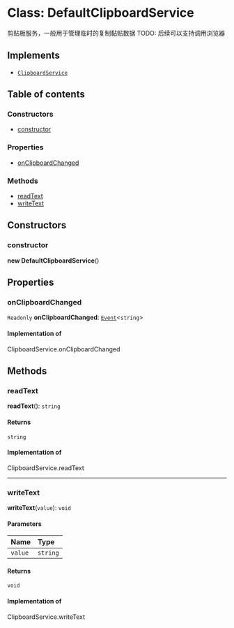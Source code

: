 # Class: DefaultClipboardService

剪贴板服务，一般用于管理临时的复制黏贴数据
TODO: 后续可以支持调用浏览器

## Implements

* [`ClipboardService`](/en/auto-docs/fixed-layout-editor/variables/ClipboardService-1.md)

## Table of contents

### Constructors

* [constructor](/en/auto-docs/fixed-layout-editor/classes/DefaultClipboardService.md#constructor)

### Properties

* [onClipboardChanged](/en/auto-docs/fixed-layout-editor/classes/DefaultClipboardService.md#onclipboardchanged)

### Methods

* [readText](/en/auto-docs/fixed-layout-editor/classes/DefaultClipboardService.md#readtext)
* [writeText](/en/auto-docs/fixed-layout-editor/classes/DefaultClipboardService.md#writetext)

## Constructors

### constructor

**new DefaultClipboardService**()

## Properties

### onClipboardChanged

`Readonly` **onClipboardChanged**: [`Event`](/en/auto-docs/fixed-layout-editor/interfaces/Event-1.md)<`string`>

#### Implementation of

ClipboardService.onClipboardChanged

## Methods

### readText

**readText**(): `string`

#### Returns

`string`

#### Implementation of

ClipboardService.readText

***

### writeText

**writeText**(`value`): `void`

#### Parameters

| Name | Type |
| :------ | :------ |
| `value` | `string` |

#### Returns

`void`

#### Implementation of

ClipboardService.writeText
